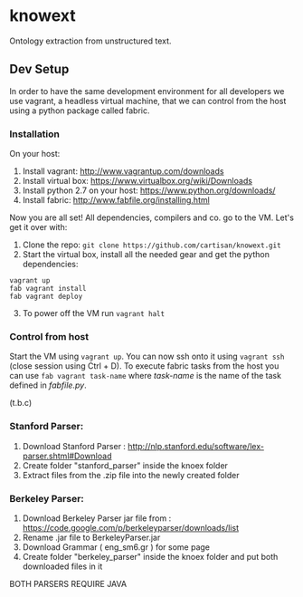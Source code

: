 knowext
=======
Ontology extraction from unstructured text.

## Dev Setup 
In order to have the same development environment for all developers we use vagrant, a headless virtual machine, that we can control from
the host using a python package called fabric.

### Installation
On your host:
1. Install vagrant: http://www.vagrantup.com/downloads
2. Install virtual box: https://www.virtualbox.org/wiki/Downloads
3. Install python 2.7 on your host: https://www.python.org/downloads/
4. Install fabric: http://www.fabfile.org/installing.html

Now you are all set! All dependencies, compilers and co. go to the VM. Let's get it over with:

1. Clone the repo: `git clone https://github.com/cartisan/knowext.git`
2. Start the virtual box, install all the needed gear and get the python dependencies:
```
vagrant up
fab vagrant install
fab vagrant deploy
```
3. To power off the VM run `vagrant halt`

### Control from host
Start the VM using `vagrant up`. You can now ssh onto it using `vagrant ssh` (close session using Ctrl + D). To execute fabric
tasks from the host you can use `fab vagrant task-name` where *task-name* is the name of the task defined in *fabfile.py*.

(t.b.c)


### Stanford Parser:
1. Download Stanford Parser : http://nlp.stanford.edu/software/lex-parser.shtml#Download
2. Create folder "stanford_parser" inside the knoex folder
3. Extract files from the .zip file into the newly created folder

### Berkeley Parser:
1. Download Berkeley Parser jar file from : https://code.google.com/p/berkeleyparser/downloads/list
2. Rename .jar file to BerkeleyParser.jar
2. Download Grammar ( eng_sm6.gr  )  for some page
3. Create folder "berkeley_parser" inside the knoex folder and put both downloaded files in it

BOTH PARSERS REQUIRE JAVA 

